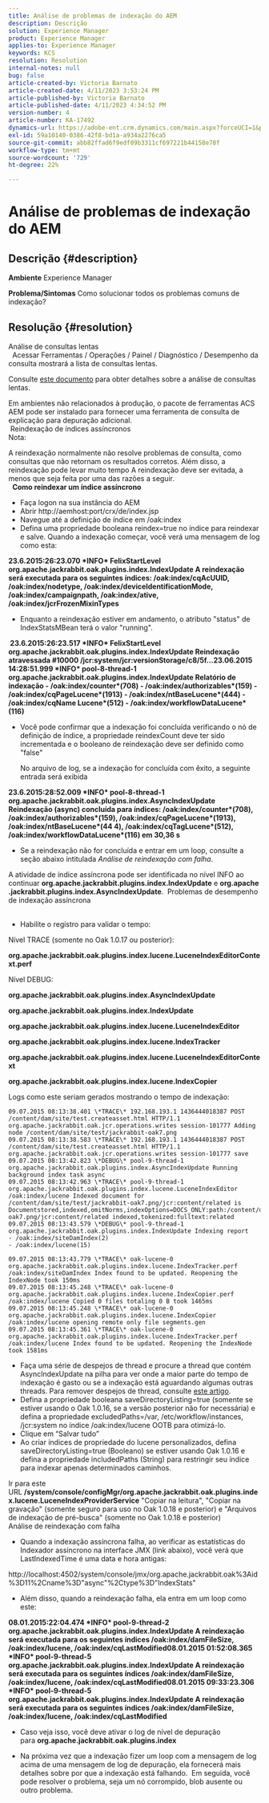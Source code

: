 ```yaml
---
title: Análise de problemas de indexação do AEM
description: Descrição
solution: Experience Manager
product: Experience Manager
applies-to: Experience Manager
keywords: KCS
resolution: Resolution
internal-notes: null
bug: false
article-created-by: Victoria Barnato
article-created-date: 4/11/2023 3:53:24 PM
article-published-by: Victoria Barnato
article-published-date: 4/11/2023 4:34:52 PM
version-number: 4
article-number: KA-17492
dynamics-url: https://adobe-ent.crm.dynamics.com/main.aspx?forceUCI=1&pagetype=entityrecord&etn=knowledgearticle&id=8ef51dfc-80d8-ed11-a7c7-6045bd006d92
exl-id: 59a10140-0386-42f8-bd1a-a934a2276ca5
source-git-commit: abb82ffad6f9edf09b3311cf697221b44158e78f
workflow-type: tm+mt
source-wordcount: '729'
ht-degree: 22%

---
```


# Análise de problemas de indexação do AEM

## Descrição {#description}

<b>Ambiente</b>
Experience Manager


<b>Problema/Sintomas</b>
Como solucionar todos os problemas comuns de indexação?


## Resolução {#resolution}

Análise de consultas lentas<br> 
Acessar Ferramentas / Operações / Painel / Diagnóstico / Desempenho da consulta mostrará a lista de consultas lentas.

Consulte [este documento](https://experienceleague.adobe.com/docs/?lang=pt-BR#Troubleshooting%20indexing%20issues) para obter detalhes sobre a análise de consultas lentas.

Em ambientes não relacionados à produção, o pacote de ferramentas ACS AEM pode ser instalado para fornecer uma ferramenta de consulta de explicação para depuração adicional.
<br> Reindexação de índices assíncronos<br>
Nota:

A reindexação normalmente não resolve problemas de consulta, como consultas que não retornam os resultados corretos. Além disso, a reindexação pode levar muito tempo A reindexação deve ser evitada, a menos que seja feita por uma das razões a seguir.
<br> 
<b>Como reindexar um índice assíncrono</b>

- Faça logon na sua instância do AEM
- Abrir http://aemhost:port/crx/de/index.jsp
- Navegue até a definição de índice em /oak:index
- Defina uma propriedade booleana reindex=true no índice para reindexar e salve. Quando a indexação começar, você verá uma mensagem de log como esta:


<b>23.6.2015:26:23.070 \*INFO\* FelixStartLevel org.apache.jackrabbit.oak.plugins.index.IndexUpdate A reindexação será executada para os seguintes índices: /oak:index/cqAcUUID, /oak:index/nodetype, /oak:index/deviceIdentificationMode, /oak:index/campaignpath, /oak:index/ative, /oak:index/jcrFrozenMixinTypes</b>

- Enquanto a reindexação estiver em andamento, o atributo &quot;status&quot; de IndexStatsMBean terá o valor &quot;running&quot;.

<b> 23.6.2015:26:23.517 \*INFO\* FelixStartLevel org.apache.jackrabbit.oak.plugins.index.IndexUpdate Reindexação atravessada #10000 /jcr:system/jcr:versionStorage/c8/5f...23.06.2015 14:28:51.999 \*INFO\* pool-8-thread-1 org.apache.jackrabbit.oak.plugins.index.IndexUpdate Relatório de indexação - /oak:index/counter\*(708) - /oak:index/authorizables\*(159) - /oak:index/cqPageLucene\*(1913) - /oak:index/ntBaseLucene\*(444) - /oak:index/cqName Lucene\*(512) - /oak:index/workflowDataLucene\*(116)</b>
- Você pode confirmar que a indexação foi concluída verificando o nó de definição de índice, a propriedade reindexCount deve ter sido incrementada e o booleano de reindexação deve ser definido como &quot;false&quot;

  No arquivo de log, se a indexação for concluída com êxito, a seguinte entrada será exibida

<b>23.6.2015:28:52.009 \*INFO\* pool-8-thread-1 org.apache.jackrabbit.oak.plugins.index.AsyncIndexUpdate Reindexação (async) concluída para índices: /oak:index/counter\*(708), /oak:index/authorizables\*(159), /oak:index/cqPageLucene\*(1913), /oak:index/ntBaseLucene\*(44 4), /oak:index/cqTagLucene\*(512), /oak:index/workflowDataLucene\*(116) em 30,36 s</b>
- Se a reindexação não for concluída e entrar em um loop, consulte a seção abaixo intitulada *Análise de reindexação com falha*.


A atividade de índice assíncrona pode ser identificada no nível INFO ao continuar <b>org.apache.jackrabbit.plugins.index.IndexUpdate</b> e <b>org.apache.jackrabbit.plugins.index.AsyncIndexUpdate</b>.
 Problemas de desempenho de indexação assíncrona<br> 
- Habilite o registro para validar o tempo:


Nível TRACE (somente no Oak 1.0.17 ou posterior):

<b>org.apache.jackrabbit.oak.plugins.index.lucene.LuceneIndexEditorContext.perf</b>

Nível DEBUG:

<b>org.apache.jackrabbit.oak.plugins.index.AsyncIndexUpdate</b>

<b>org.apache.jackrabbit.oak.plugins.index.IndexUpdate</b>

<b>org.apache.jackrabbit.oak.plugins.index.lucene.LuceneIndexEditor</b>

<b>org.apache.jackrabbit.oak.plugins.index.lucene.IndexTracker</b>

<b>org.apache.jackrabbit.oak.plugins.index.lucene.LuceneIndexEditorContext</b>

<b>org.apache.jackrabbit.oak.plugins.index.lucene.IndexCopier</b>

Logs como este seriam gerados mostrando o tempo de indexação:

```
09.07.2015 08:13:38.401 \*TRACE\* 192.168.193.1 1436444018387 POST /content/dam/site/test.createasset.html HTTP/1.1 org.apache.jackrabbit.oak.jcr.operations.writes session-101777 Adding node /content/dam/site/test/jackrabbit-oak7.png
09.07.2015 08:13:38.583 \*TRACE\* 192.168.193.1 1436444018387 POST /content/dam/site/test.createasset.html HTTP/1.1 org.apache.jackrabbit.oak.jcr.operations.writes session-101777 save
09.07.2015 08:13:42.823 \*DEBUG\* pool-9-thread-1 org.apache.jackrabbit.oak.plugins.index.AsyncIndexUpdate Running background index task async
09.07.2015 08:13:42.963 \*TRACE\* pool-9-thread-1 org.apache.jackrabbit.oak.plugins.index.lucene.LuceneIndexEditor /oak:index/lucene Indexed document for /content/dam/site/test/jackrabbit-oak7.png/jcr:content/related is Documentstored,indexed,omitNorms,indexOptions=DOCS_ONLY:path:/content/dam/site/test/jackrabbit-oak7.png/jcr:content/related indexed,tokenized:fulltext:related
09.07.2015 08:13:43.579 \*DEBUG\* pool-9-thread-1 org.apache.jackrabbit.oak.plugins.index.IndexUpdate Indexing report
- /oak:index/siteDamIndex(2)
- /oak:index/lucene(15)
```

```
09.07.2015 08:13:43.779 \*TRACE\* oak-lucene-0 org.apache.jackrabbit.oak.plugins.index.lucene.IndexTracker.perf /oak:index/siteDamIndex Index found to be updated. Reopening the IndexNode took 150ms
09.07.2015 08:13:45.248 \*TRACE\* oak-lucene-0 org.apache.jackrabbit.oak.plugins.index.lucene.IndexCopier.perf /oak:index/lucene Copied 0 files totaling 0 B took 1465ms
09.07.2015 08:13:45.248 \*TRACE\* oak-lucene-0 org.apache.jackrabbit.oak.plugins.index.lucene.IndexCopier /oak:index/lucene opening remote only file segments.gen
09.07.2015 08:13:45.361 \*TRACE\* oak-lucene-0 org.apache.jackrabbit.oak.plugins.index.lucene.IndexTracker.perf /oak:index/lucene Index found to be updated. Reopening the IndexNode took 1581ms
```

- Faça uma série de despejos de thread e procure a thread que contém AsyncIndexUpdate na pilha para ver onde a maior parte do tempo de indexação é gasto ou se a indexação está aguardando algumas outras threads. Para remover despejos de thread, consulte [este artigo](https://experienceleague.adobe.com/docs/experience-cloud-kcs/kbarticles/KA-17452.html).
- Defina a propriedade booleana saveDirectoryListing=true (somente se estiver usando o Oak 1.0.16, se a versão posterior não for necessária) e defina a propriedade excludedPaths=/var, /etc/workflow/instances, /jcr:system no índice /oak:index/lucene OOTB para otimizá-lo.
- Clique em “Salvar tudo”
- Ao criar índices de propriedade do lucene personalizados, defina saveDirectoryListing=true (Booleano) se estiver usando Oak 1.0.16 e defina a propriedade includedPaths (String) para restringir seu índice para indexar apenas determinados caminhos.


Ir para este URL <b>/system/console/configMgr/org.apache.jackrabbit.oak.plugins.index.lucene.LuceneIndexProviderService</b> &quot;Copiar na leitura&quot;, &quot;Copiar na gravação&quot; (somente seguro para uso no Oak 1.0.18 e posterior) e &quot;Arquivos de indexação de pré-busca&quot; (somente no Oak 1.0.18 e posterior)
<br>Análise de reindexação com falha<br>
- Quando a indexação assíncrona falha, ao verificar as estatísticas do Indexador assíncrono na interface JMX (link abaixo), você verá que LastIndexedTime é uma data e hora antigas:


http://localhost:4502/system/console/jmx/org.apache.jackrabbit.oak%3Aid%3D11%2Cname%3D&quot;async&quot;%2Ctype%3D&quot;IndexStats&quot;

- Além disso, quando a reindexação falha, ela entra em um loop como este:


<b>08.01.2015:22:04.474 \*INFO\* pool-9-thread-2 org.apache.jackrabbit.oak.plugins.index.IndexUpdate A reindexação será executada para os seguintes índices /oak:index/damFileSize, /oak:index/lucene, /oak:index/cqLastModified08.01.2015 01:52:08.365 \*INFO\* pool-9-thread-5 org.apache.jackrabbit.oak.plugins.index.IndexUpdate A reindexação será executada para os seguintes índices /oak:index/damFileSize, /oak:index/lucene, /oak:index/cqLastModified08.01.2015 09:33:23.306 \*INFO\* pool-9-thread-5 org.apache.jackrabbit.oak.plugins.index.IndexUpdate A reindexação será executada para os seguintes índices /oak:index/damFileSize, /oak:index/lucene, /oak:index/cqLastModified</b>

- Caso veja isso, você deve ativar o log de nível de depuração para <b>org.apache.jackrabbit.oak.plugins.index</b>


- Na próxima vez que a indexação fizer um loop com a mensagem de log acima de uma mensagem de log de depuração, ela fornecerá mais detalhes sobre por que a indexação está falhando.  Em seguida, você pode resolver o problema, seja um nó corrompido, blob ausente ou outro problema.
